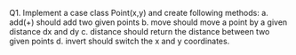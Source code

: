 Q1. Implement a case class Point(x,y) and create following methods:
a. add(+) should add two given points
b. move should move a point by a given distance dx and dy
c. distance should return the distance between two given points
d. invert should switch the x and y coordinates.
